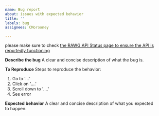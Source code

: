 ```yaml
---
name: Bug report
about: issues with expected behavior
title: ''
labels: bug
assignees: CMorooney

---
```

please make sure to check [the RAWG API Status page to ensure the API is reportedly functioning](https://status.rawg.io/)

**Describe the bug**
A clear and concise description of what the bug is.

**To Reproduce**
Steps to reproduce the behavior:
1. Go to '...'
2. Click on '....'
3. Scroll down to '....'
4. See error

**Expected behavior**
A clear and concise description of what you expected to happen.
